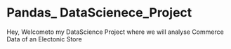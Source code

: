 # Pandas_ DataScienece_Project
 Hey, Welcometo my DataScience Project where we will analyse  Commerce Data of an Electonic Store
